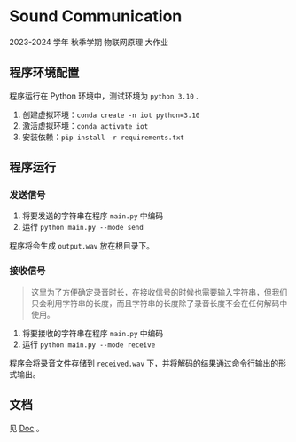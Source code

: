 # Sound Communication

2023-2024 学年 秋季学期 物联网原理 大作业

## 程序环境配置

程序运行在 Python 环境中，测试环境为 `python 3.10` .

1. 创建虚拟环境：`conda create -n iot python=3.10`
2. 激活虚拟环境：`conda activate iot`
3. 安装依赖：`pip install -r requirements.txt`

## 程序运行

### 发送信号

1. 将要发送的字符串在程序 `main.py` 中编码
2. 运行 `python main.py --mode send`

程序将会生成 `output.wav` 放在根目录下。

### 接收信号

> 这里为了方便确定录音时长，在接收信号的时候也需要输入字符串，但我们只会利用字符串的长度，而且字符串的长度除了录音长度不会在任何解码中使用。

1. 将要接收的字符串在程序 `main.py` 中编码
2. 运行 `python main.py --mode receive`

程序会将录音文件存储到 `received.wav` 下，并将解码的结果通过命令行输出的形式输出。

## 文档

见 [Doc](doc.md) 。
